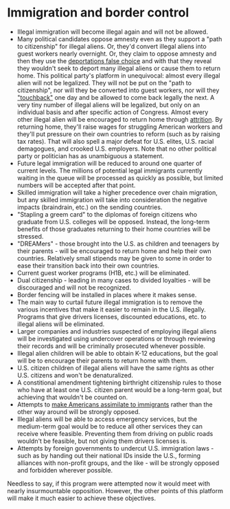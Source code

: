 # Immigration and border control

- Illegal immigration will become illegal again and will not be allowed.
- Many political candidates oppose amnesty even as they support a "path to citizenship" for illegal aliens. Or, they'd convert illegal aliens into guest workers nearly overnight. Or, they claim to oppose amnesty and then they use the [deportations false choice](http://24ahead.com/s/deportations-false-choice) and with that they reveal they wouldn't seek to deport many illegal aliens or cause them to return home. This political party's platform in unequivocal: almost every illegal alien will not be legalized. They will not be put on the "path to citizenship", nor will they be converted into guest workers, nor will they ["touchback"](http://24ahead.com/blog/archives/006652.html) one day and be allowed to come back legally the next. A very tiny number of illegal aliens will be legalized, but only on an individual basis and after specific action of Congress. Almost every other illegal alien will be encouraged to return home through [attrition](http://24ahead.com/s/attrition). By returning home, they'll raise wages for struggling American workers and they'll put pressure on their own countries to reform (such as by raising tax rates). That will also spell a major defeat for U.S. elites, U.S. racial demagogues, and crooked U.S. employers. Note that no other political party or politician has as unambiguous a statement.
- Future legal immigration will be reduced to around one quarter of current levels. The millions of potential legal immigrants currently waiting in the queue will be processed as quickly as possible, but limited numbers will be accepted after that point.
- Skilled immigration will take a higher precedence over chain migration, but any skilled immigration will take into consideration the negative impacts (braindrain, etc.) on the sending countries.
- "Stapling a greem card" to the diplomas of foreign citizens who graduate from U.S. colleges will be opposed. Instead, the long-term benefits of those graduates returning to their home countries will be stressed.
- "DREAMers" - those brought into the U.S. as children and teenagers by their parents - will be encouraged to return home and help their own countries. Relatively small stipends may be given to some in order to ease their transition back into their own countries.
- Current guest worker programs (H1B, etc.) will be eliminated.
- Dual citizenship - leading in many cases to divided loyalties - will be discouraged and will not be recognized.
- Border fencing will be installed in places where it makes sense.
- The main way to curtail future illegal immigration is to remove the various incentives that make it easier to remain in the U.S. illegally. Programs that give drivers licenses, discounted educations, etc. to illegal aliens will be eliminated.
- Larger companies and industries suspected of employing illegal aliens will be investigated using undercover operations or through reviewing their records and will be criminally prosecuted whenever possible.
- Illegal alien children will be able to obtain K-12 educations, but the goal will be to encourage their parents to return home with them.
- U.S. citizen children of illegal aliens will have the same rights as other U.S. citizens and won't be denaturalized.
- A constitional amendment tightening birthright citizenship rules to those who have at least one U.S. citizen parent would be a long-term goal, but achieving that wouldn't be counted on.
- Attempts to [make Americans assimilate to immigrants](http://24ahead.com/blog/archives/007811.html) rather than the other way around will be strongly opposed.
- Illegal aliens will be able to access emergency services, but the medium-term goal would be to reduce all other services they can receive where feasible. Preventing them from driving on public roads wouldn't be feasible, but not giving them drivers licenses is.
- Attempts by foreign governments to undercut U.S. immigration laws - such as by handing out their national IDs inside the U.S., forming alliances with non-profit groups, and the like - will be strongly opposed and forbidden wherever possible.

Needless to say, if this program were attempted now it would meet with nearly insurmountable opposition. However, the other points of this platform will make it much easier to achieve these objectives.
